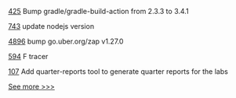 
[425](https://github.com/hyperledger/iroha-java/pull/425) Bump gradle/gradle-build-action from 2.3.3 to 3.4.1

[743](https://github.com/hyperledger-labs/fabric-operations-console/pull/743) update nodejs version

[4896](https://github.com/hyperledger/fabric/pull/4896) bump go.uber.org/zap v1.27.0

[594](https://github.com/hyperledger-labs/fabric-smart-client/pull/594) F tracer

[107](https://github.com/hyperledger-labs/hyperledger-community-management-tools/pull/107) Add quarter-reports tool to generate quarter reports for the labs


[See more >>>](https://start-here.hyperledger.org/pull-requests)
